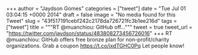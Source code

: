 
+++
author = "Jaydson Gomes"
categories = ["tweet"]
date = "Tue Jul 01 03:04:15 +0000 2014"
draft = false
image = "No media found for this Tweet"
slug = "43f517191cebf242c2178da726721fc3b1ee216d"
tags = ["tweet"]
title = """RT @muanchiou: GitHub off..."""
tweet = true
tweet_url = "https://twitter.com/jaydson/status/483808273456726016"
+++
RT @muanchiou: GitHub offers free bronze plan for non-profit/charity organizations. Grab a coupon https://t.co/jxdTGHC0Pq Let people know!
